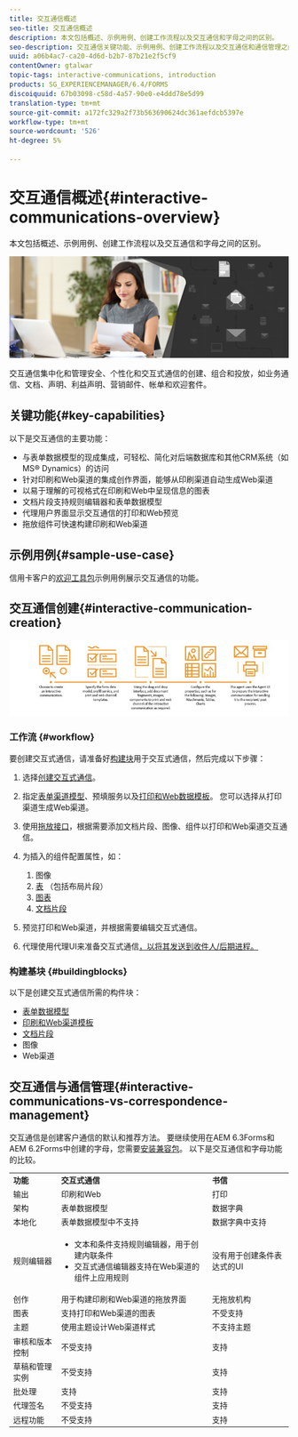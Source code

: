 ```yaml
---
title: 交互通信概述
seo-title: 交互通信概述
description: 本文包括概述、示例用例、创建工作流程以及交互通信和字母之间的区别。
seo-description: 交互通信关键功能、示例用例、创建工作流程以及交互通信和通信管理之间的差异
uuid: a06b4ac7-ca20-4d6d-b2b7-87b21e2f5cf9
contentOwner: gtalwar
topic-tags: interactive-communications, introduction
products: SG_EXPERIENCEMANAGER/6.4/FORMS
discoiquuid: 67b03098-c58d-4a57-90e0-e4ddd78e5d99
translation-type: tm+mt
source-git-commit: a172fc329a2f73b563690624dc361aefdcb5397e
workflow-type: tm+mt
source-wordcount: '526'
ht-degree: 5%

---
```



# 交互通信概述{#interactive-communications-overview}

本文包括概述、示例用例、创建工作流程以及交互通信和字母之间的区别。

![](do-not-localize/correspondence-management.png)

交互通信集中化和管理安全、个性化和交互式通信的创建、组合和投放，如业务通信、文档、声明、利益声明、营销邮件、帐单和欢迎套件。

## 关键功能{#key-capabilities}

以下是交互通信的主要功能：

* 与表单数据模型的现成集成，可轻松、简化对后端数据库和其他CRM系统（如MS® Dynamics）的访问
* 针对印刷和Web渠道的集成创作界面，能够从印刷渠道自动生成Web渠道
* 以易于理解的可视格式在印刷和Web中呈现信息的图表
* 文档片段支持规则编辑器和表单数据模型
* 代理用户界面显示交互通信的打印和Web预览
* 拖放组件可快速构建印刷和Web渠道

## 示例用例{#sample-use-case}

信用卡客户的[欢迎工具包](/help/forms/using/finance-reference-site-walkthrough.md#credit-card-application-walkthrough)示例用例展示交互通信的功能。

## 交互通信创建{#interactive-communication-creation}

![interactive_communication-01](assets/interactive_communication-01.jpg)

### 工作流 {#workflow}

要创建交互式通信，请准备好[构建块](#buildingblocks)用于交互式通信，然后完成以下步骤：

1. 选择[创建交互式通信](/help/forms/using/create-interactive-communication.md)。

1. 指定[表单渠道模型](/help/forms/using/data-integration.md)、预填服务以及[打印和Web数据模板](/help/forms/using/web-channel-print-channel.md)。 您可以选择从打印渠道生成Web渠道。

1. 使用[拖放接口](/help/forms/using/introduction-interactive-communication-authoring.md)，根据需要添加文档片段、图像、组件以打印和Web渠道交互通信。
1. 为插入的组件配置属性，如：

   1. 图像
   1. [表](/help/forms/using/create-interactive-communication.md#tables) （包括布局片段）
   1. [图表](/help/forms/using/chart-component-interactive-communications.md)
   1. [文档片段](/help/forms/using/create-interactive-communication.md#document-fragment-properties)

1. 预览打印和Web渠道，并根据需要编辑交互式通信。
1. 代理使用代理UI来准备交互式通信[，以将其发送到收件人/后期进程。](/help/forms/using/prepare-send-interactive-communication.md)

### 构建基块 {#buildingblocks}

以下是创建交互式通信所需的构件块：

* [表单数据模型](/help/forms/using/data-integration.md)
* [印刷和Web渠道模板](/help/forms/using/web-channel-print-channel.md)
* [文档片段](/help/forms/using/document-fragments.md)
* 图像
* [](/help/forms/using/themes.md) Web渠道

## 交互通信与通信管理{#interactive-communications-vs-correspondence-management}

交互通信是创建客户通信的默认和推荐方法。 要继续使用在AEM 6.3Forms和AEM 6.2Forms中创建的字母，您需要[安装兼容包](/help/forms/using/compatibility-package.md)。 以下是交互通信和字母功能的比较。

<table> 
 <tbody>
  <tr>
   <td><strong>功能</strong></td> 
   <td><strong>交互式通信</strong></td> 
   <td><strong>书信</strong></td> 
  </tr>
  <tr>
   <td>输出</td> 
   <td>印刷和Web</td> 
   <td>打印</td> 
  </tr>
  <tr>
   <td>架构</td> 
   <td>表单数据模型 </td> 
   <td>数据字典 </td> 
  </tr>
  <tr>
   <td>本地化</td> 
   <td>表单数据模型中不支持</td> 
   <td>数据字典中支持</td> 
  </tr>
  <tr>
   <td>规则编辑器</td> 
   <td>
    <ul> 
     <li>文本和条件支持规则编辑器，用于创建内联条件</li> 
     <li>交互式通信编辑器支持在Web渠道的组件上应用规则</li> 
    </ul> </td> 
   <td>没有用于创建条件表达式的UI</td> 
  </tr>
  <tr>
   <td>创作</td> 
   <td>用于构建印刷和Web渠道的拖放界面</td> 
   <td>无拖放机构 </td> 
  </tr>
  <tr>
   <td>图表</td> 
   <td>支持打印和Web渠道的图表</td> 
   <td>不受支持</td> 
  </tr>
  <tr>
   <td>主题</td> 
   <td>使用主题设计Web渠道样式</td> 
   <td>不支持主题</td> 
  </tr>
  <tr>
   <td>审核和版本控制</td> 
   <td>不受支持</td> 
   <td>支持</td> 
  </tr>
  <tr>
   <td>草稿和管理实例</td> 
   <td>不受支持</td> 
   <td>支持</td> 
  </tr>
  <tr>
   <td>批处理</td> 
   <td>支持 </td> 
   <td>支持</td> 
  </tr>
  <tr>
   <td>代理签名</td> 
   <td>不受支持</td> 
   <td>支持</td> 
  </tr>
  <tr>
   <td>远程功能</td> 
   <td>不受支持</td> 
   <td>支持</td> 
  </tr>
 </tbody>
</table>

